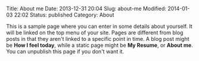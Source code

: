 Title: About me
Date: 2013-12-31 20:04
Slug: about-me
Modified: 2014-01-03 22:02
Status: published
Category: About



This is a sample page where you can enter in some details about yourself.  It will be linked on the top menu of your site.  Pages are different from blog posts in that they aren't linked to a specific point in time.  A blog post might be **How I feel today**, while a static page might be **My Resume**, or **About me**.  You can unpublish this page if you don't want it.